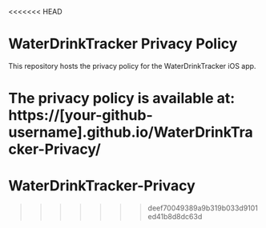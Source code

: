 <<<<<<< HEAD
# WaterDrinkTracker Privacy Policy

This repository hosts the privacy policy for the WaterDrinkTracker iOS app.

The privacy policy is available at: https://[your-github-username].github.io/WaterDrinkTracker-Privacy/ 
=======
# WaterDrinkTracker-Privacy
>>>>>>> deef70049389a9b319b033d9101ed41b8d8dc63d
